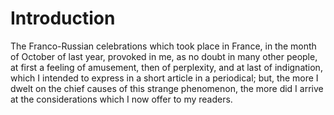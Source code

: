 # Introduction

The Franco-Russian celebrations which took place in France, in the month of October of last year, provoked in me, as no doubt in many other people, at first a feeling of amusement, then of perplexity, and at last of indignation, which I intended to express in a short article in a periodical; but, the more I dwelt on the chief causes of this strange phenomenon, the more did I arrive at the considerations which I now offer to my readers.
